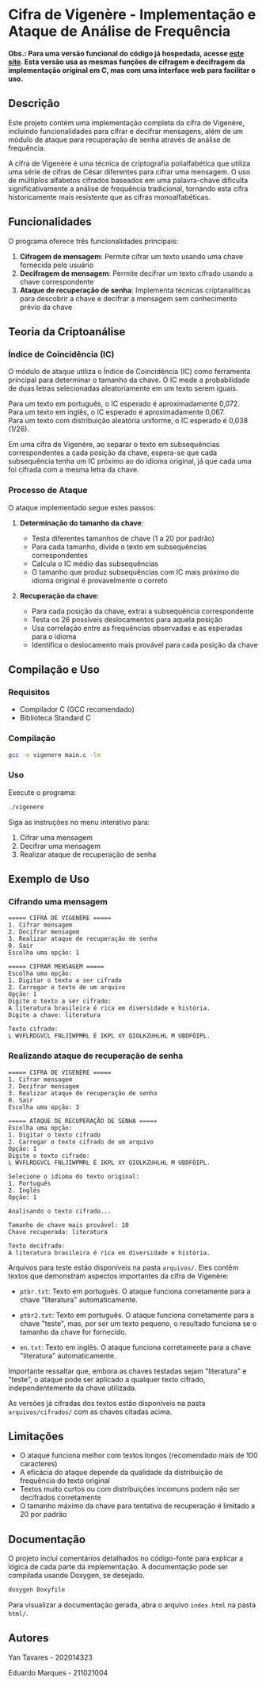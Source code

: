 # Cifra de Vigenère - Implementação e Ataque de Análise de Frequência

**Obs.: Para uma versão funcional do código já hospedada, acesse [este site](https://yantavares.github.io/segcomp/). Esta versão usa as mesmas funções de cifragem e decifragem da implementação original em C, mas com uma interface web para facilitar o uso.**

## Descrição

Este projeto contém uma implementação completa da cifra de Vigenère, incluindo funcionalidades para cifrar e decifrar mensagens, além de um módulo de ataque para recuperação de senha através de análise de frequência.

A cifra de Vigenère é uma técnica de criptografia polialfabética que utiliza uma série de cifras de César diferentes para cifrar uma mensagem. O uso de múltiplos alfabetos cifrados baseados em uma palavra-chave dificulta significativamente a análise de frequência tradicional, tornando esta cifra historicamente mais resistente que as cifras monoalfabéticas.

## Funcionalidades

O programa oferece três funcionalidades principais:

1. **Cifragem de mensagem**: Permite cifrar um texto usando uma chave fornecida pelo usuário
2. **Decifragem de mensagem**: Permite decifrar um texto cifrado usando a chave correspondente
3. **Ataque de recuperação de senha**: Implementa técnicas criptanalíticas para descobrir a chave e decifrar a mensagem sem conhecimento prévio da chave

## Teoria da Criptoanálise

### Índice de Coincidência (IC)

O módulo de ataque utiliza o Índice de Coincidência (IC) como ferramenta principal para determinar o tamanho da chave. O IC mede a probabilidade de duas letras selecionadas aleatoriamente em um texto serem iguais.

Para um texto em português, o IC esperado é aproximadamente 0,072.  
Para um texto em inglês, o IC esperado é aproximadamente 0,067.  
Para um texto com distribuição aleatória uniforme, o IC esperado é 0,038 (1/26).

Em uma cifra de Vigenère, ao separar o texto em subsequências correspondentes a cada posição da chave, espera-se que cada subsequência tenha um IC próximo ao do idioma original, já que cada uma foi cifrada com a mesma letra da chave.

### Processo de Ataque

O ataque implementado segue estes passos:

1. **Determinação do tamanho da chave**:

   - Testa diferentes tamanhos de chave (1 a 20 por padrão)
   - Para cada tamanho, divide o texto em subsequências correspondentes
   - Calcula o IC médio das subsequências
   - O tamanho que produz subsequências com IC mais próximo do idioma original é provavelmente o correto

2. **Recuperação da chave**:
   - Para cada posição da chave, extrai a subsequência correspondente
   - Testa os 26 possíveis deslocamentos para aquela posição
   - Usa correlação entre as frequências observadas e as esperadas para o idioma
   - Identifica o deslocamento mais provável para cada posição da chave

## Compilação e Uso

### Requisitos

- Compilador C (GCC recomendado)
- Biblioteca Standard C

### Compilação

```bash
gcc -o vigenere main.c -lm
```

### Uso

Execute o programa:

```bash
./vigenere
```

Siga as instruções no menu interativo para:

1. Cifrar uma mensagem
2. Decifrar uma mensagem
3. Realizar ataque de recuperação de senha

## Exemplo de Uso

### Cifrando uma mensagem

```
===== CIFRA DE VIGENÈRE =====
1. Cifrar mensagem
2. Decifrar mensagem
3. Realizar ataque de recuperação de senha
0. Sair
Escolha uma opção: 1

===== CIFRAR MENSAGEM =====
Escolha uma opção:
1. Digitar o texto a ser cifrado
2. Carregar o texto de um arquivo
Opção: 1
Digite o texto a ser cifrado:
A literatura brasileira é rica em diversidade e história.
Digite a chave: literatura

Texto cifrado:
L WVFLRDGVCL FNLJIWPMRL É IKPL XY QIOLKZUHLHL M UBDFÓIPL.
```

### Realizando ataque de recuperação de senha

```
===== CIFRA DE VIGENÈRE =====
1. Cifrar mensagem
2. Decifrar mensagem
3. Realizar ataque de recuperação de senha
0. Sair
Escolha uma opção: 3

===== ATAQUE DE RECUPERAÇÃO DE SENHA =====
Escolha uma opção:
1. Digitar o texto cifrado
2. Carregar o texto cifrado de um arquivo
Opção: 1
Digite o texto cifrado:
L WVFLRDGVCL FNLJIWPMRL É IKPL XY QIOLKZUHLHL M UBDFÓIPL.

Selecione o idioma do texto original:
1. Português
2. Inglês
Opção: 1

Analisando o texto cifrado...

Tamanho de chave mais provável: 10
Chave recuperada: literatura

Texto decifrado:
A literatura brasileira é rica em diversidade e história.
```

Arquivos para teste estão disponíveis na pasta `arquivos/`. Eles contêm textos que demonstram aspectos importantes da cifra de Vigenère:

- `ptbr.txt`: Texto em português. O ataque funciona corretamente para a chave "literatura" automaticamente.

- `ptbr2.txt`: Texto em português. O ataque funciona corretamente para a chave "teste", mas, por ser um texto pequeno, o resultado funciona se o tamanho da chave for fornecido.

- `en.txt`: Texto em inglês. O ataque funciona corretamente para a chave "literatura" automaticamente.

Importante ressaltar que, embora as chaves testadas sejam "literatura" e "teste", o ataque pode ser aplicado a qualquer texto cifrado, independentemente da chave utilizada.

As versões já cifradas dos textos estão disponíveis na pasta `arquivos/cifrados/` com as chaves citadas acima.

## Limitações

- O ataque funciona melhor com textos longos (recomendado mais de 100 caracteres)
- A eficácia do ataque depende da qualidade da distribuição de frequência do texto original
- Textos muito curtos ou com distribuições incomuns podem não ser decifrados corretamente
- O tamanho máximo da chave para tentativa de recuperação é limitado a 20 por padrão

## Documentação

O projeto inclui comentários detalhados no código-fonte para explicar a lógica de cada parte da implementação. A documentação pode ser compilada usando Doxygen, se desejado.

```bash
doxygen Doxyfile
```

Para visualizar a documentação gerada, abra o arquivo `index.html` na pasta `html/`.

## Autores

Yan Tavares - 202014323

Eduardo Marques - 211021004
